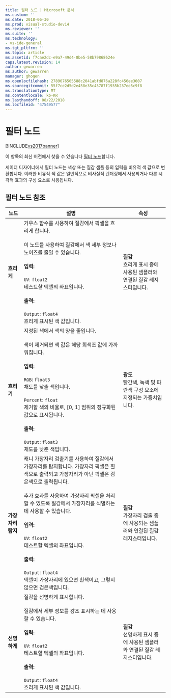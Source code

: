 ```yaml
---
title: 필터 노드 | Microsoft 문서
ms.custom: ''
ms.date: 2018-06-30
ms.prod: visual-studio-dev14
ms.reviewer: ''
ms.suite: ''
ms.technology:
- vs-ide-general
ms.tgt_pltfrm: ''
ms.topic: article
ms.assetid: f7cae2dc-e9a7-49d4-8be5-58b79868624e
caps.latest.revision: 14
author: gewarren
ms.author: gewarren
manager: ghogen
ms.openlocfilehash: 2789676505588c2041abfd876a228fc456ee3607
ms.sourcegitcommit: 55f7ce2d5d2e458e35c45787f1935b237ee5c9f8
ms.translationtype: MT
ms.contentlocale: ko-KR
ms.lasthandoff: 08/22/2018
ms.locfileid: "47549577"
---
```

# <a name="filter-nodes"></a>필터 노드
[!INCLUDE[vs2017banner](../includes/vs2017banner.md)]

이 항목의 최신 버전에서 찾을 수 있습니다 [필터 노드](https://docs.microsoft.com/visualstudio/designers/filter-nodes)합니다.  
  
셰이더 디자이너에서 필터 노드는 색상 또는 질감 샘플 등의 입력을 비유적 색 값으로 변환합니다. 이러한 비유적 색 값은 일반적으로 비사실적 렌더링에서 사용되거나 다른 시각적 효과의 구성 요소로 사용됩니다.  
  
## <a name="filter-node-reference"></a>필터 노드 참조  
  
|노드|설명|속성|  
|----------|-------------|----------------|  
|**흐리게**|가우스 함수를 사용하여 질감에서 픽셀을 흐리게 합니다.<br /><br /> 이 노드를 사용하여 질감에서 색 세부 정보나 노이즈를 줄일 수 있습니다.<br /><br /> **입력:**<br /><br /> `UV`: `float2`<br /> 테스트할 텍셀의 좌표입니다.<br /><br /> **출력:**<br /><br /> `Output`: `float4`<br /> 흐리게 표시된 색 값입니다.|**질감**<br /> 흐리게 표시 중에 사용된 샘플러와 연결된 질감 레지스터입니다.|  
|**흐리기**|지정된 색에서 색의 양을 줄입니다.<br /><br /> 색이 제거되면 색 값은 해당 회색조 값에 가까워집니다.<br /><br /> **입력:**<br /><br /> `RGB`: `float3`<br /> 채도를 낮출 색입니다.<br /><br /> `Percent`: `float`<br /> 제거할 색의 비율로, [0, 1] 범위의 정규화된 값으로 표시됩니다.<br /><br /> **출력:**<br /><br /> `Output`: `float3`<br /> 채도를 낮춘 색입니다.|**광도**<br /> 빨간색, 녹색 및 파란색 구성 요소에 지정되는 가중치입니다.|  
|**가장자리 탐지**|캐니 가장자리 검출기를 사용하여 질감에서 가장자리를 탐지합니다. 가장자리 픽셀은 흰색으로 출력되고 가장자리가 아닌 픽셀은 검은색으로 출력됩니다.<br /><br /> 추가 효과를 사용하여 가장자리 픽셀을 처리할 수 있도록 질감에서 가장자리를 식별하는 데 사용할 수 있습니다.<br /><br /> **입력:**<br /><br /> `UV`: `float2`<br /> 테스트할 텍셀의 좌표입니다.<br /><br /> **출력:**<br /><br /> `Output`: `float4`<br /> 텍셀이 가장자리에 있으면 흰색이고, 그렇지 않으면 검은색입니다.|**질감**<br /> 가장자리 검출 중에 사용되는 샘플러와 연결된 질감 레지스터입니다.|  
|**선명하게**|질감을 선명하게 표시합니다.<br /><br /> 질감에서 세부 정보를 강조 표시하는 데 사용할 수 있습니다.<br /><br /> **입력:**<br /><br /> `UV`: `float2`<br /> 테스트할 텍셀의 좌표입니다.<br /><br /> **출력:**<br /><br /> `Output`: `float4`<br /> 흐리게 표시된 색 값입니다.|**질감**<br /> 선명하게 표시 중에 사용된 샘플러와 연결된 질감 레지스터입니다.|



